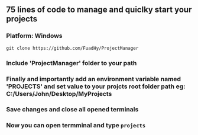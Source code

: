 ## 75 lines of code to manage and quiclky start your projects
### Platform: Windows

`git clone https://github.com/FuadHy/ProjectManager`
### Include 'ProjectManager' folder to your path
### Finally and importantly add an environment variable named 'PROJECTS' and set value to your projcts root folder path eg: C:/Users/John/Desktop/MyProjects

### Save changes and close all opened terminals

### Now you can open termminal and type `projects`
